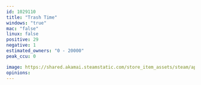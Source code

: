 ```yaml
---
id: 1029110
title: "Trash Time"
windows: "true"
mac: "false"
linux: false
positive: 29
negative: 1
estimated_owners: "0 - 20000"
peak_ccu: 0

image: https://shared.akamai.steamstatic.com/store_item_assets/steam/apps/1029110/header.jpg?t=1552658483
opinions:
---
```

